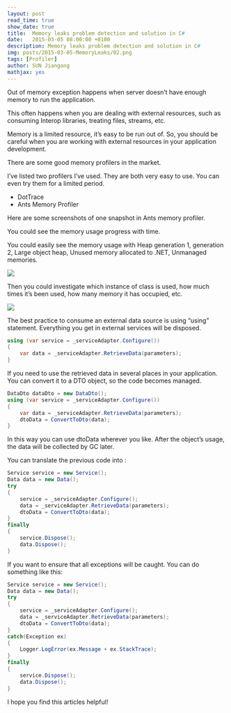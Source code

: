 ```yaml
---
layout: post
read_time: true
show_date: true
title:  Memory leaks problem detection and solution in C#
date:   2015-03-05 08:00:00 +0100
description: Memory leaks problem detection and solution in C#
img: posts/2015-03-05-MemoryLeaks/02.png
tags: [Profiler]
author: SUN Jiangong
mathjax: yes
---
```



Out of memory exception happens when server doesn’t have enough memory to run the application.

This often happens when you are dealing with external resources, such as consuming Interop libraries, treating files, streams, etc.

Memory is a limited resource, it’s easy to be run out of. So, you should be careful when you are working with external resources in your application development.

There are some good memory profilers in the market.

I’ve listed two profilers I’ve used. They are both very easy to use. You can even try them for a limited period.

- DotTrace
- Ants Memory Profiler

<!--more-->

Here are some screenshots of one snapshot in Ants memory profiler.

You could see the memory usage progress with time.


You could easily see the memory usage with Heap generation 1, generation 2, Large object heap, Unused memory allocated to .NET, Unmanaged memories.

![](./../../../assets/img/posts/2015-03-05-MemoryLeaks/01.png)


Then you could investigate which instance of class is used, how much times it’s been used, how many memory it has occupied, etc.

![](./../../../assets/img/posts/2015-03-05-MemoryLeaks/02.png)


The best practice to consume an external data source is using “using” statement. Everything you get in external services will be disposed.

```csharp
using (var service = _serviceAdapter.Configure())
{
    var data = _serviceAdapter.RetrieveData(parameters);
}
```

If you need to use the retrieved data in several places in your application. You can convert it to a DTO object, so the code becomes managed.

```csharp
DataDto dataDto = new DataDto();
using (var service = _serviceAdapter.Configure())
{
    var data = _serviceAdapter.RetrieveData(parameters);
    dtoData = ConvertToDto(data);
}
```

In this way you can use dtoData wherever you like.
After the object’s usage, the data will be collected by GC later.

You can translate the previous code into :

```csharp
Service service = new Service();
Data data = new Data();
try
{
    service = _serviceAdapter.Configure();
    data = _serviceAdapter.RetrieveData(parameters);
    dtoData = ConvertToDto(data);
}
finally
{
    service.Dispose();
    data.Dispose();
}
```

If you want to ensure that all exceptions will be caught. You can do something like this:

```csharp
Service service = new Service();
Data data = new Data();
try
{
    service = _serviceAdapter.Configure();
    data = _serviceAdapter.RetrieveData(parameters);
    dtoData = ConvertToDto(data);
}
catch(Exception ex)
{
    Logger.LogError(ex.Message + ex.StackTrace);
}
finally
{
    service.Dispose();
    data.Dispose();
}
```

I hope you find this articles helpful!